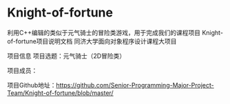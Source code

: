 # Knight-of-fortune
利用C++编辑的类似于元气骑士的冒险类游戏，用于完成我们的课程项目
 Knight-of-fortune项目说明文档
同济大学面向对象程序设计课程大项目

项目信息
项目选题：元气骑士（2D冒险类）

项目成员：

项目Github地址：https://github.com/Senior-Programming-Major-Project-Team/Knight-of-fortune/blob/master/
